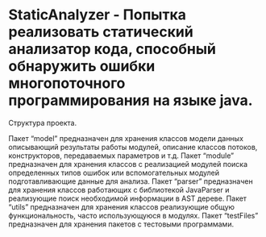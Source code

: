 # StaticAnalyzer - Попытка реализовать статический анализатор кода, способный обнаружить ошибки многопоточного программирования на языке java.

Структура проекта.

Пакет “model” предназначен для хранения классов модели данных описывающий результаты работы модулей, описание классов потоков, конструкторов, передаваемых параметров и т.д.
Пакет “module” предназначен для хранения классов с реализацией модулей поиска определенных типов ошибок или вспомогательных модулей подготавливающие данные для анализа.
Пакет “parser” предназначен для хранения классов работающих с библиотекой JavaParser и реализующие поиск необходимой информации в AST дереве.
Пакет “utils” предназначен для хранения классов реализующие общую функциональность, часто использующуюся в модулях.
Пакет “testFiles” предназначен для хранения пакетов с тестовыми программами.
